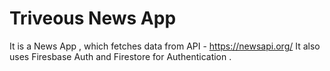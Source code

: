 # Triveous News App 

It is a News App , which fetches data from API - https://newsapi.org/ 
It also uses Firesbase Auth and Firestore for Authentication .


